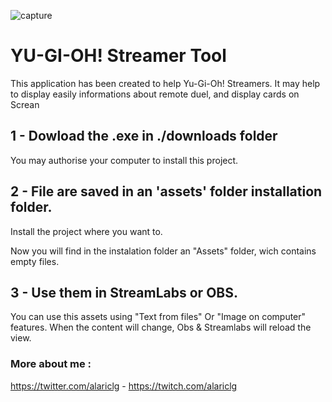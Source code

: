 ![capture](https://user-images.githubusercontent.com/13943858/131499313-554509c8-a414-4249-b720-d81e9292942b.png)

# YU-GI-OH! Streamer Tool
This application has been created to help Yu-Gi-Oh! Streamers. 
It may help to display easily informations about remote duel, and display cards on Screan

## 1 - Dowload the .exe in ./downloads folder
You may authorise your computer to install this project. 

## 2 - File are saved in an 'assets' folder installation folder.

Install the project where you want to. 

Now you will find in the instalation folder an "Assets" folder, wich contains empty files.

## 3 - Use them in StreamLabs or OBS.

You can use this assets using "Text from files" Or "Image on computer" features. 
When the content will change, Obs & Streamlabs will reload the view. 

### More about me : 
https://twitter.com/alariclg -
https://twitch.com/alariclg 

